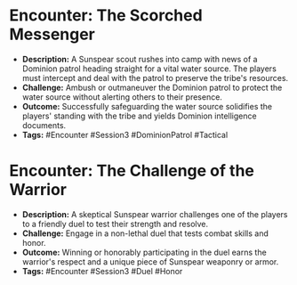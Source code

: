 # Encounter: The Scorched Messenger
- **Description:** A Sunspear scout rushes into camp with news of a Dominion patrol heading straight for a vital water source. The players must intercept and deal with the patrol to preserve the tribe's resources.
- **Challenge:** Ambush or outmaneuver the Dominion patrol to protect the water source without alerting others to their presence.
- **Outcome:** Successfully safeguarding the water source solidifies the players' standing with the tribe and yields Dominion intelligence documents.
- **Tags:** #Encounter #Session3 #DominionPatrol #Tactical

# Encounter: The Challenge of the Warrior
- **Description:** A skeptical Sunspear warrior challenges one of the players to a friendly duel to test their strength and resolve.
- **Challenge:** Engage in a non-lethal duel that tests combat skills and honor.
- **Outcome:** Winning or honorably participating in the duel earns the warrior's respect and a unique piece of Sunspear weaponry or armor.
- **Tags:** #Encounter #Session3 #Duel #Honor

